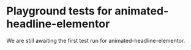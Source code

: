 # Playground tests for animated-headline-elementor
We are still awaiting the first test run for animated-headline-elementor.
